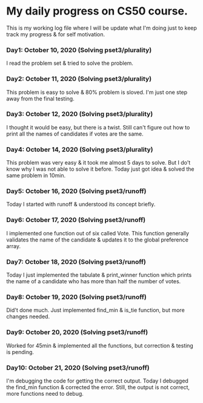 # My daily progress on CS50 course.
This is my working log file where I will be update what I'm doing just to keep track my progress & for self motivation.

### Day1: October 10, 2020 (Solving pset3/plurality)
I read the problem set & tried to solve the problem.

### Day2: October 11, 2020 (Solving pset3/plurality)
This problem is easy to solve & 80% problem is sloved. I'm just one step away from the final testing.

### Day3: October 12, 2020 (Solving pset3/plurality)
I thought it would be easy, but there is a twist. Still can't figure out how to print all the names of candidates if votes are the same. 

### Day4: October 14, 2020 (Solving pset3/plurality)
This problem was very easy & it took me almost 5 days to solve. But I do't know why I was not able to solve it before. Today just got idea & solved the same problem in 10min.

### Day5: October 16, 2020 (Solving pset3/runoff)
Today I started with runoff & understood its concept briefly.

### Day6: October 17, 2020 (Solving pset3/runoff)
I implemented one function out of six called Vote. This function generally validates the name of the candidate & updates it to the global preference array.

### Day7: October 18, 2020 (Solving pset3/runoff)
Today I just implemented the tabulate & print_winner function which prints the name of a candidate who has more than half the number of votes.

### Day8: October 19, 2020 (Solving pset3/runoff)
Did't done much. Just implemented find_min & is_tie function, but more changes needed.

### Day9: October 20, 2020 (Solving pset3/runoff)
Worked for 45min & implemented all the functions, but correction & testing is pending.

### Day10: October 21, 2020 (Solving pset3/runoff)
I'm debugging the code for getting the correct output. Today I debugged the find_min function & corrected the error. Still, the output is not correct, more functions need to debug.
